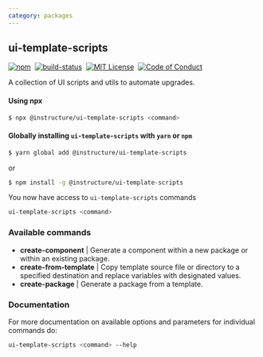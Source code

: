 ```yaml
---
category: packages
---
```


## ui-template-scripts

[![npm][npm]][npm-url]&nbsp;
[![build-status][build-status]][build-status-url]&nbsp;
[![MIT License][license-badge]][LICENSE]&nbsp;
[![Code of Conduct][coc-badge]][coc]

A collection of UI scripts and utils to automate upgrades.

#### Using npx
```bash
$ npx @instructure/ui-template-scripts <command>
```

#### Globally installing `ui-template-scripts` with `yarn` or `npm`
```bash
$ yarn global add @instructure/ui-template-scripts
```
or
```bash
$ npm install -g @instructure/ui-template-scripts
```
You now have access to `ui-template-scripts` commands
```bash
ui-template-scripts <command>
```

### Available commands
* __create-component__ | Generate a component within a new package or within an existing package.
* __create-from-template__ | Copy template source file or directory to a specified destination and replace variables with designated values.
* __create-package__ | Generate a package from a template.

### Documentation

For more documentation on available options and parameters for individual commands do:

```sh
ui-template-scripts <command> --help
```

[npm]: https://img.shields.io/npm/v/@instructure/ui-template-scripts.svg
[npm-url]: https://npmjs.com/package/@instructure/ui-template-scripts

[build-status]: https://travis-ci.org/instructure/instructure-ui.svg?branch=master
[build-status-url]: https://travis-ci.org/instructure/instructure-ui "Travis CI"

[license-badge]: https://img.shields.io/npm/l/instructure-ui.svg?style=flat-square
[license]: https://github.com/instructure/instructure-ui/blob/master/LICENSE

[coc-badge]: https://img.shields.io/badge/code%20of-conduct-ff69b4.svg?style=flat-square
[coc]: https://github.com/instructure/instructure-ui/blob/master/CODE_OF_CONDUCT.md
